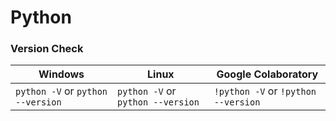 # Python

### Version Check

   Windows                      | Linux                         | Google Colaboratory 
-------------                   | -------------                 | ------------
`python -V` or `python --version`   | `python -V` or `python --version` | `!python -V` or `!python --version`
